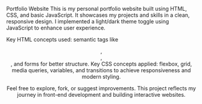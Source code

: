 Portfolio Website
This is my personal portfolio website built using HTML, CSS, and basic JavaScript. It showcases my projects and skills in a clean, responsive design. I implemented a light/dark theme toggle using JavaScript to enhance user experience.

Key HTML concepts used: semantic tags like <header>, <section>, <footer>, and forms for better structure.
Key CSS concepts applied: flexbox, grid, media queries, variables, and transitions to achieve responsiveness and modern styling.

Feel free to explore, fork, or suggest improvements. This project reflects my journey in front-end development and building interactive websites.

